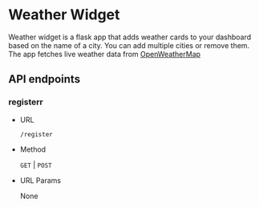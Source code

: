 # Weather Widget

Weather widget is a flask app that adds weather cards to your dashboard based on the name of a city. You can add multiple cities or remove them. The app fetches live weather data from [OpenWeatherMap](https://openweathermap.org/)

## API endpoints

### registerr

* URL

	```/register```

* Method

	```GET``` | ```POST```

* URL Params

	None


